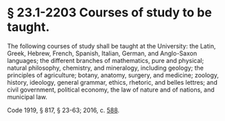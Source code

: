 # § 23.1-2203 Courses of study to be taught.

<p>The following courses of study shall be taught at the University: the Latin, Greek, Hebrew, French, Spanish, Italian, German, and Anglo-Saxon languages; the different branches of mathematics, pure and physical; natural philosophy, chemistry, and mineralogy, including geology; the principles of agriculture; botany, anatomy, surgery, and medicine; zoology, history, ideology, general grammar, ethics, rhetoric, and belles lettres; and civil government, political economy, the law of nature and of nations, and municipal law.</p><p>Code 1919, § 817, § 23-63; 2016, c. <a href='http://lis.virginia.gov/cgi-bin/legp604.exe?161+ful+CHAP0588'>588</a>.</p>